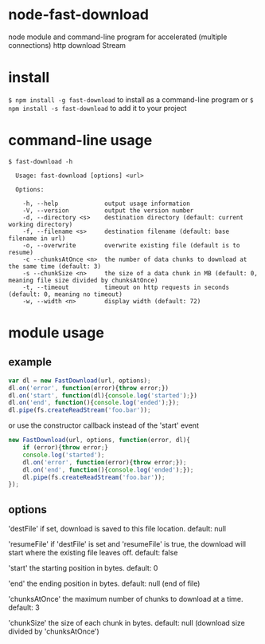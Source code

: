 # node-fast-download

node module and command-line program for accelerated (multiple connections) http download Stream

# install

`$ npm install -g fast-download` to install as a command-line program or `$ npm install -s fast-download` to add it to your project

# command-line usage

```
$ fast-download -h

  Usage: fast-download [options] <url>

  Options:

    -h, --help             output usage information
    -V, --version          output the version number
    -d, --directory <s>    destination directory (default: current working directory)
    -f, --filename <s>     destination filename (default: base filename in url)
    -o, --overwrite        overwrite existing file (default is to resume)
    -c --chunksAtOnce <n>  the number of data chunks to download at the same time (default: 3)
    -s --chunkSize <n>     the size of a data chunk in MB (default: 0, meaning file size divided by chunksAtOnce)
    -t, --timeout          timeout on http requests in seconds (default: 0, meaning no timeout)
    -w, --width <n>        display width (default: 72)
```

# module usage

## example

``` js
var dl = new FastDownload(url, options);
dl.on('error', function(error){throw error;})
dl.on('start', function(dl){console.log('started');})
dl.on('end', function(){console.log('ended');});
dl.pipe(fs.createReadStream('foo.bar'));
```

or use the constructor callback instead of the 'start' event

```js
new FastDownload(url, options, function(error, dl){
    if (error){throw error;}
    console.log('started');
    dl.on('error', function(error){throw error;});
    dl.on('end', function(){console.log('ended');});
    dl.pipe(fs.createReadStream('foo.bar'));
});
```

## options

'destFile' if set, download is saved to this file location. default: null

'resumeFile' if 'destFile' is set and 'resumeFile' is true, the download will start where the existing file leaves off. default: false

'start' the starting position in bytes. default: 0

'end' the ending position in bytes. default: null (end of file)

'chunksAtOnce' the maximum number of chunks to download at a time. default: 3

'chunkSize' the size of each chunk in bytes. default: null (download size divided by 'chunksAtOnce')